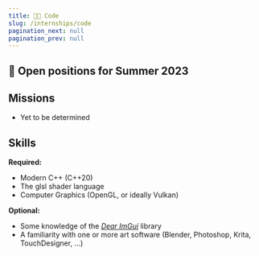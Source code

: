 ```yaml
---
title: 👩‍💻 Code
slug: /internships/code
pagination_next: null
pagination_prev: null
---
```


## 👀 Open positions for Summer 2023

## Missions

- Yet to be determined

## Skills

**Required:**

- Modern C++ (C++20)
- The glsl shader language
- Computer Graphics (OpenGL, or ideally Vulkan)

**Optional:**

- Some knowledge of the [*Dear ImGui*](https://github.com/ocornut/imgui) library
- A familiarity with one or more art software (Blender, Photoshop, Krita, TouchDesigner, ...)